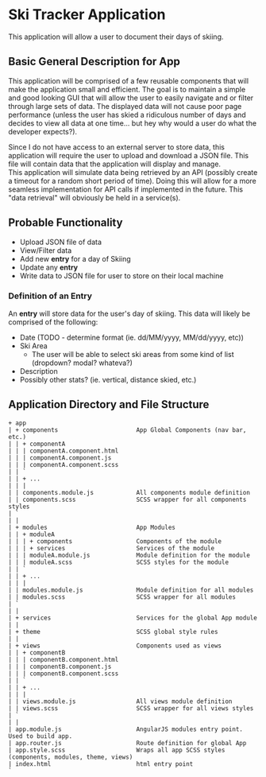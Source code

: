 # Ski Tracker Application

This application will allow a user to document their days of skiing.

## Basic General Description for App

This application will be comprised of a few reusable components that will make the application small and efficient. The goal is to maintain a simple and good looking GUI that will allow the user to easily navigate and or filter through large sets of data. The displayed data will not cause poor page performance (unless the user has skied a ridiculous number of days and decides to view all data at one time... but hey why would a user do what the developer expects?).

Since I do not have access to an external server to store data, this application will require the user to upload and download a JSON file. This file will contain data that the application will display and manage.  
This application will simulate data being retrieved by an API (possibly create a timeout for a random short period of time). Doing this will allow for a more seamless implementation for API calls if implemented in the future. This "data retrieval" will obviously be held in a service(s).

## Probable Functionality

* Upload JSON file of data
* View/Filter data
* Add new **entry** for a day of Skiing
* Update any **entry**
* Write data to JSON file for user to store on their local machine

### Definition of an Entry

An **entry** will store data for the user's day of skiing. This data will likely be comprised of the following:

* Date (TODO - determine format (ie. dd/MM/yyyy, MM/dd/yyyy, etc))
* Ski Area
  * The user will be able to select ski areas from some kind of list (dropdown? modal? whateva?)
* Description
* Possibly other stats? (ie. vertical, distance skied, etc.)

## Application Directory and File Structure

```text
+ app
| + components                      App Global Components (nav bar, etc.)
| | + componentA
| | | componentA.component.html
| | | componentA.component.js
| | | componentA.component.scss
| | `
| | + ...
| | |
| | components.module.js            All components module definition
| | components.scss                 SCSS wrapper for all components styles
| `
| |
| + modules                         App Modules
| | + moduleA
| | | + components                  Components of the module
| | | + services                    Services of the module
| | | moduleA.module.js             Module definition for the module
| | | moduleA.scss                  SCSS styles for the module
| | `
| | + ...
| | |
| | modules.module.js               Module definition for all modules
| | modules.scss                    SCSS wrapper for all modules
| `
| |
| + services                        Services for the global App module
| |
| + theme                           SCSS global style rules
| |
| + views                           Components used as views
| | + componentB
| | | componentB.component.html
| | | componentB.component.js
| | | componentB.component.scss
| | `
| | + ...
| | |
| | views.module.js                 All views module definition
| | views.scss                      SCSS wrapper for all views styles
| `
| |
| app.module.js                     AngularJS modules entry point. Used to build app.
| app.router.js                     Route definition for global App
| app.style.scss                    Wraps all app SCSS styles (components, modules, theme, views)
| index.html                        html entry point
`
```
